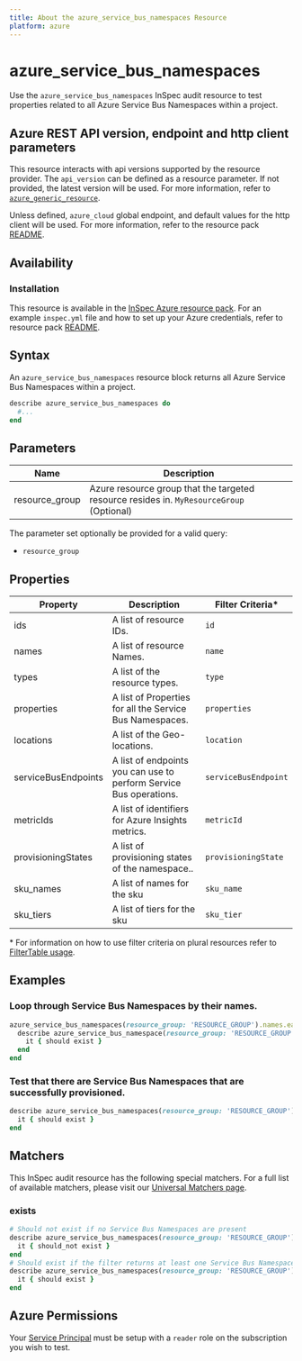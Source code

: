 ```yaml
---
title: About the azure_service_bus_namespaces Resource
platform: azure
---
```


# azure_service_bus_namespaces

Use the `azure_service_bus_namespaces` InSpec audit resource to test properties related to all Azure Service Bus Namespaces within a project.

## Azure REST API version, endpoint and http client parameters

This resource interacts with api versions supported by the resource provider.
The `api_version` can be defined as a resource parameter.
If not provided, the latest version will be used.
For more information, refer to [`azure_generic_resource`](azure_generic_resource.md).

Unless defined, `azure_cloud` global endpoint, and default values for the http client will be used.
For more information, refer to the resource pack [README](../../README.md).

## Availability

### Installation

This resource is available in the [InSpec Azure resource pack](https://github.com/inspec/inspec-azure).
For an example `inspec.yml` file and how to set up your Azure credentials, refer to resource pack [README](../../README.md#Service-Principal).

## Syntax

An `azure_service_bus_namespaces` resource block returns all Azure Service Bus Namespaces within a project.

```ruby
describe azure_service_bus_namespaces do
  #...
end
```

## Parameters
| Name           | Description                                                                      |
|----------------|----------------------------------------------------------------------------------|
| resource_group | Azure resource group that the targeted resource resides in. `MyResourceGroup` (Optional)   |

The parameter set optionally be provided for a valid query:
- `resource_group` 

## Properties

|Property                        | Description                                                            | Filter Criteria<superscript>*</superscript> |
|--------------------------------|------------------------------------------------------------------------|------------------|
| ids                            | A list of resource IDs.                                                | `id`             |
| names                          | A list of resource Names.                                              | `name`           |
| types                          | A list of the resource types.                                          | `type`           |
| properties                     | A list of Properties for all the Service Bus Namespaces.               | `properties`     |
| locations                      | A list of the Geo-locations.                                           | `location`       |
| serviceBusEndpoints            | A list of endpoints you can use to perform Service Bus operations.     | `serviceBusEndpoint` |
| metricIds                      | A list of identifiers for Azure Insights metrics.                      | `metricId`       |
| provisioningStates             | A list of provisioning states of the namespace..                       | `provisioningState`|
| sku_names                      | A list of names for the sku                                            | `sku_name`       |
| sku_tiers                      | A list of tiers for the sku                                            | `sku_tier`       |

<superscript>*</superscript> For information on how to use filter criteria on plural resources refer to [FilterTable usage](https://github.com/inspec/inspec/blob/master/dev-docs/filtertable-usage.md).

## Examples

### Loop through Service Bus Namespaces by their names.

```ruby
azure_service_bus_namespaces(resource_group: 'RESOURCE_GROUP').names.each do |name|
  describe azure_service_bus_namespace(resource_group: 'RESOURCE_GROUP', name: name) do
    it { should exist }
  end
end
```
### Test that there are Service Bus Namespaces that are successfully provisioned.

```ruby
describe azure_service_bus_namespaces(resource_group: 'RESOURCE_GROUP').where(provisioningState: 'Succeeded') do
  it { should exist }
end
```

## Matchers

This InSpec audit resource has the following special matchers. For a full list of available matchers, please visit our [Universal Matchers page](https://www.inspec.io/docs/reference/matchers/).

### exists

```ruby
# Should not exist if no Service Bus Namespaces are present
describe azure_service_bus_namespaces(resource_group: 'RESOURCE_GROUP') do
  it { should_not exist }
end
# Should exist if the filter returns at least one Service Bus Namespaces
describe azure_service_bus_namespaces(resource_group: 'RESOURCE_GROUP') do
  it { should exist }
end
```
## Azure Permissions

Your [Service Principal](https://docs.microsoft.com/en-us/azure/azure-resource-manager/resource-group-create-service-principal-portal) must be setup with a `reader` role on the subscription you wish to test.
